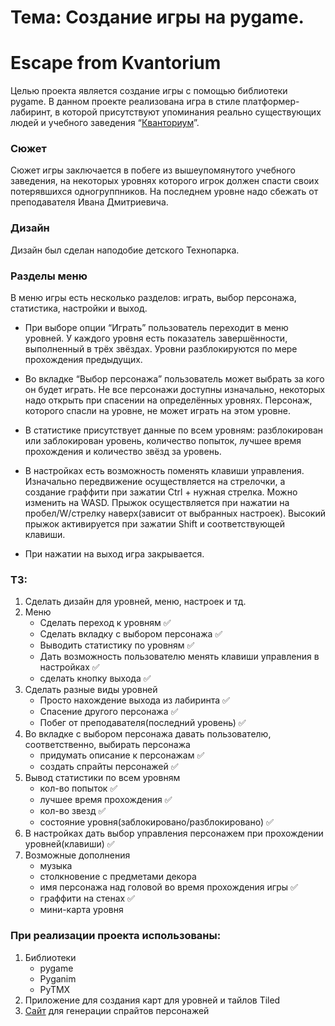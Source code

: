 
# Тема: Создание игры на pygame.
# Escape from Kvantorium


Целью проекта является создание игры с помощью библиотеки pygame.
В данном проекте реализована игра в стиле платформер-лабиринт, в которой присутствуют упоминания реально существующих людей и учебного заведения “[Кванториум](https://kvantorium.ru/)”.

### Сюжет

Сюжет игры заключается в побеге из вышеупомянутого учебного заведения, на некоторых уровнях которого игрок должен спасти своих потерявшихся одногруппников. На последнем уровне надо сбежать от преподавателя Ивана Дмитриевича.

### Дизайн

Дизайн был сделан наподобие детского Технопарка.

### Разделы меню

В меню игры есть несколько разделов: играть, выбор персонажа, статистика, настройки и выход. 

- При выборе опции “Играть” пользователь переходит в меню уровней. У каждого уровня есть показатель завершённости, выполненный в трёх звёздах. Уровни разблокируются по мере прохождения предыдущих.

- Во вкладке “Выбор персонажа” пользователь может выбрать за кого он будет играть. Не все персонажи доступны изначально, некоторых надо открыть при спасении на определённых уровнях. Персонаж, которого спасли на уровне, не может играть на этом уровне.

- В статистике присутствует данные по всем уровням: разблокирован или заблокирован уровень, количество попыток, лучшее время прохождения и количество звёзд за уровень.

- В настройках есть возможность поменять клавиши управления. Изначально передвижение осуществляется на стрелочки, а создание граффити при зажатии Ctrl + нужная стрелка. Можно изменить на WASD. Прыжок осуществляется при нажатии на пробел/W/стрелку наверх(зависит от выбранных настроек). Высокий прыжок активируется при зажатии Shift и соответствующей клавиши.

- При нажатии на выход игра закрывается.

### ТЗ:
1. Сделать дизайн для уровней, меню, настроек и тд.
2. Меню
   - Сделать переход к уровням ✅
   - Сделать вкладку с выбором персонажа ✅
   - Выводить статистику по уровням ✅
   - Дать возможность пользователю менять клавиши управления в настройках ✅
   - сделать кнопку выхода ✅
3. Сделать разные виды уровней
   - Просто нахождение выхода из лабиринта ✅
   - Спасение другого персонажа ✅
   - Побег от преподавателя(последний уровень) ✅
4. Во вкладке с выбором персонажа давать пользователю, соответственно, выбирать персонажа
   - придумать описание к персонажам ✅
   - создать спрайты персонажей ✅
5. Вывод статистики по всем уровням
   - кол-во попыток ✅
   - лучшее время прохождения ✅
   - кол-во звезд ✅
   - состояние уровня(заблокировано/разблокировано) ✅
6. В настройках дать выбор управления персонажем при прохождении уровней(клавиши) ✅
7. Возможные дополнения
   - музыка
   - столкновение с предметами декора
   - имя персонажа над головой во время прохождения игры ✅
   - граффити на стенах ✅
   - мини-карта уровня

### При реализации проекта использованы:
1. Библиотеки
   - pygame
   - Pyganim
   - PyTMX
2. Приложение для создания карт для уровней и тайлов Tiled
3. [Сайт](https://cazwolf.itch.io/pixel-charagen) для генерации спрайтов персонажей 
